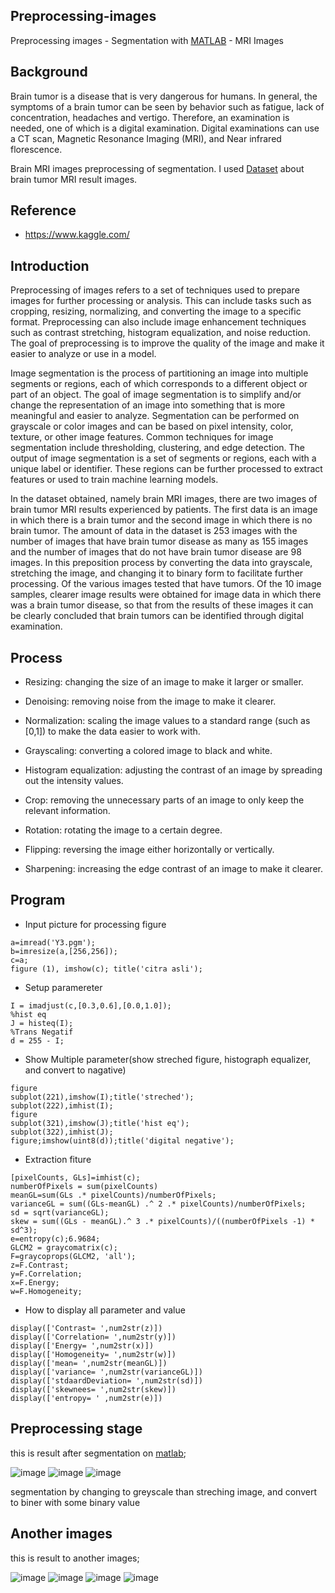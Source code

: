 ## Preprocessing-images
Preprocessing images - Segmentation with [MATLAB](https://www.mathworks.com/products/matlab.html) - MRI Images

## Background
Brain tumor is a disease that is very dangerous for humans. In general, the symptoms of a brain tumor can be seen by behavior such as fatigue, lack of concentration, headaches and vertigo. Therefore, an examination is needed, one of which is a digital examination. Digital examinations can use a CT scan, Magnetic Resonance Imaging (MRI), and Near infrared florescence.

Brain MRI images preprocessing of segmentation. I used [Dataset](https://www.kaggle.com/navoneel/brain-mri-images-for-brain-tumor-detection) about brain tumor MRI result images.

## Reference
- https://www.kaggle.com/

## Introduction
Preprocessing of images refers to a set of techniques used to prepare images for further processing or analysis. This can include tasks such as cropping, resizing, normalizing, and converting the image to a specific format. Preprocessing can also include image enhancement techniques such as contrast stretching, histogram equalization, and noise reduction. The goal of preprocessing is to improve the quality of the image and make it easier to analyze or use in a model.

Image segmentation is the process of partitioning an image into multiple segments or regions, each of which corresponds to a different object or part of an object. The goal of image segmentation is to simplify and/or change the representation of an image into something that is more meaningful and easier to analyze. Segmentation can be performed on grayscale or color images and can be based on pixel intensity, color, texture, or other image features. Common techniques for image segmentation include thresholding, clustering, and edge detection. The output of image segmentation is a set of segments or regions, each with a unique label or identifier. These regions can be further processed to extract features or used to train machine learning models.

In the dataset obtained, namely brain MRI images, there are two images of brain tumor MRI results experienced by patients. The first data is an image in which there is a brain tumor and the second image in which there is no brain tumor. The amount of data in the dataset is 253 images with the number of images that have brain tumor disease as many as 155 images and the number of images that do not have brain tumor disease are 98 images. In this preposition process by converting the data into grayscale, stretching the image, and changing it to binary form to facilitate further processing. Of the various images tested that have tumors. Of the 10 image samples, clearer image results were obtained for image data in which there was a brain tumor disease, so that from the results of these images it can be clearly concluded that brain tumors can be identified through digital examination.

## Process
- Resizing: changing the size of an image to make it larger or smaller.

- Denoising: removing noise from the image to make it clearer.

- Normalization: scaling the image values to a standard range (such as [0,1]) to make the data easier to work with.

- Grayscaling: converting a colored image to black and white.

- Histogram equalization: adjusting the contrast of an image by spreading out the intensity values.

- Crop: removing the unnecessary parts of an image to only keep the relevant information.

- Rotation: rotating the image to a certain degree.

- Flipping: reversing the image either horizontally or vertically.

- Sharpening: increasing the edge contrast of an image to make it clearer.

## Program
- Input picture for processing figure 
```
a=imread('Y3.pgm');
b=imresize(a,[256,256]);
c=a;
figure (1), imshow(c); title('citra asli');
```
- Setup paramereter
```
I = imadjust(c,[0.3,0.6],[0.0,1.0]);
%hist eq
J = histeq(I);
%Trans Negatif
d = 255 - I;
```
- Show Multiple parameter(show streched figure, histograph equalizer, and convert to nagative) 
```
figure
subplot(221),imshow(I);title('streched');
subplot(222),imhist(I);
figure
subplot(321),imshow(J);title('hist eq');
subplot(322),imhist(J);
figure;imshow(uint8(d));title('digital negative');
```

- Extraction fiture
```
[pixelCounts, GLs]=imhist(c);
numberOfPixels = sum(pixelCounts)
meanGL=sum(GLs .* pixelCounts)/numberOfPixels;
varianceGL = sum((GLs-meanGL) .^ 2 .* pixelCounts)/numberOfPixels;
sd = sqrt(varianceGL);
skew = sum((GLs - meanGL).^ 3 .* pixelCounts)/((numberOfPixels -1) * sd^3);
e=entropy(c);6.9684;
GLCM2 = graycomatrix(c);
F=graycoprops(GLCM2, 'all');
z=F.Contrast;
y=F.Correlation;
x=F.Energy;
w=F.Homogeneity;
```
- How to display all parameter and value
```
display(['Contrast= ',num2str(z)])
display(['Correlation= ',num2str(y)])
display(['Energy= ',num2str(x)])
display(['Homogeneity= ',num2str(w)])
display(['mean= ',num2str(meanGL)])
display(['variance= ',num2str(varianceGL)])
display(['stdaardDeviation= ',num2str(sd)])
display(['skewnees= ',num2str(skew)])
display(['entropy= ' ,num2str(e)])
```

## Preprocessing stage 
this is result after segmentation on [matlab](https://www.mathworks.com/products/matlab.html);


![image](https://user-images.githubusercontent.com/110273737/209094272-c1c373a6-3b9f-4202-af7b-e96110352df7.png)
![image](https://user-images.githubusercontent.com/110273737/209094298-2fa6b1ad-d1d5-43dd-9a60-80eaf063f3e9.png)
![image](https://user-images.githubusercontent.com/110273737/209093980-a445fe8a-22ce-405e-9614-e2395282c2d9.png)


segmentation by changing to greyscale than streching image, and convert to biner with some binary value 

## Another images
this is result to another images;


![image](https://user-images.githubusercontent.com/110273737/212010251-7d918dfc-b145-4c2d-aa38-a3a24e4171d0.png)
![image](https://user-images.githubusercontent.com/110273737/212010493-ce362f99-11ea-488e-9c92-a9618fca32ed.png)
![image](https://user-images.githubusercontent.com/110273737/212010576-b4f5456d-a7b6-4a72-aa1c-4bfabc2ea0c6.png)
![image](https://user-images.githubusercontent.com/110273737/212010789-8e8b2d8f-d543-4d3d-ad4c-641aca157083.png)


